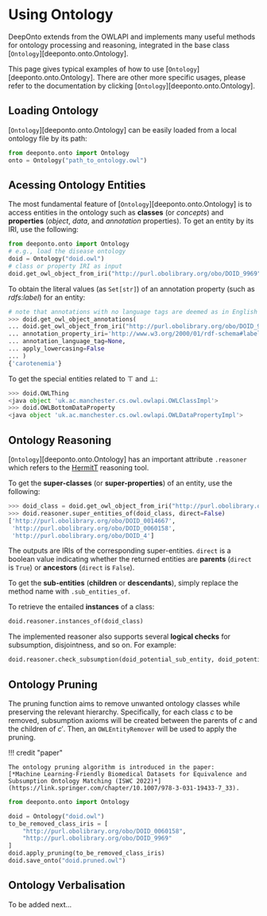 # Using Ontology

$\textsf{DeepOnto}$ extends from the OWLAPI and implements many useful methods for ontology processing and reasoning, integrated in the base class
[`Ontology`][deeponto.onto.Ontology].

This page gives typical examples of how to use [`Ontology`][deeponto.onto.Ontology]. There are other more specific usages, please refer to the documentation by clicking [`Ontology`][deeponto.onto.Ontology].

## Loading Ontology

[`Ontology`][deeponto.onto.Ontology] can be easily loaded from a local ontology file by its path:

```python
from deeponto.onto import Ontology
onto = Ontology("path_to_ontology.owl")
```
## Acessing Ontology Entities

The most fundamental feature of [`Ontology`][deeponto.onto.Ontology] is to access entities in the ontology such as **classes** (or *concepts*) and **properties** (*object*, *data*, and *annotation* properties). To get an entity by its IRI, use the following:

```python
from deeponto.onto import Ontology
# e.g., load the disease ontology
doid = Ontology("doid.owl")
# class or property IRI as input
doid.get_owl_object_from_iri("http://purl.obolibrary.org/obo/DOID_9969")
```

To obtain the literal values (as `Set[str]`) of an annotation property (such as *rdfs:label*) for an entity:

```python
# note that annotations with no language tags are deemed as in English ("en")
>>> doid.get_owl_object_annotations(
... doid.get_owl_object_from_iri("http://purl.obolibrary.org/obo/DOID_9969"),
... annotation_property_iri='http://www.w3.org/2000/01/rdf-schema#label',
... annotation_language_tag=None,
... apply_lowercasing=False
... )
{'carotenemia'}
```

To get the special entities related to $\top$ and $\bot$:

```python
>>> doid.OWLThing
<java object 'uk.ac.manchester.cs.owl.owlapi.OWLClassImpl'>
>>> doid.OWLBottomDataProperty
<java object 'uk.ac.manchester.cs.owl.owlapi.OWLDataPropertyImpl'>
```

## Ontology Reasoning

[`Ontology`][deeponto.onto.Ontology] has an important attribute `.reasoner` which refers to the [HermitT](http://www.hermit-reasoner.com/) reasoning tool.

To get the **super-classes** (or **super-properties**) of an entity, use the following:

```python
>>> doid_class = doid.get_owl_object_from_iri("http://purl.obolibrary.org/obo/DOID_9969")
>>> doid.reasoner.super_entities_of(doid_class, direct=False) 
['http://purl.obolibrary.org/obo/DOID_0014667',
 'http://purl.obolibrary.org/obo/DOID_0060158',
 'http://purl.obolibrary.org/obo/DOID_4']
```

The outputs are IRIs of the corresponding super-entities. `direct` is a boolean value indicating whether the returned entities
are **parents** (`direct` is `True`) or **ancestors** (`direct` is `False`).

To get the **sub-entities** (**children** or **descendants**), simply replace the method name with `.sub_entities_of`.

To retrieve the entailed **instances** of a class:

```python
doid.reasoner.instances_of(doid_class)
```

The implemented reasoner also supports several **logical checks** for subsumption, disjointness, and so on. For example:

```python
doid.reasoner.check_subsumption(doid_potential_sub_entity, doid_potential_super_entity)
```

## Ontology Pruning

The pruning function aims to remove unwanted ontology classes while preserving the relevant hierarchy. Specifically, for each class $c$ to be removed, subsumption axioms will be created between the parents of $c$ and the children of $c'$. Then, an `OWLEntityRemover` will be used to apply the pruning.

!!! credit "paper"

    The ontology pruning algorithm is introduced in the paper: 
    [*Machine Learning-Friendly Biomedical Datasets for Equivalence and Subsumption Ontology Matching (ISWC 2022)*](https://link.springer.com/chapter/10.1007/978-3-031-19433-7_33).

```python
from deeponto.onto import Ontology

doid = Ontology("doid.owl")
to_be_removed_class_iris = [
    "http://purl.obolibrary.org/obo/DOID_0060158",
    "http://purl.obolibrary.org/obo/DOID_9969"
]
doid.apply_pruning(to_be_removed_class_iris)
doid.save_onto("doid.pruned.owl")
```

## Ontology Verbalisation

To be added next...
